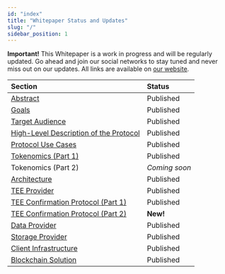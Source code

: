 ```yaml
---
id: "index"
title: "Whitepaper Status and Updates"
slug: "/"
sidebar_position: 1
---
```


**Important!** This Whitepaper is a work in progress and will be regularly updated.  Go ahead and join our social networks to stay tuned and never miss out on our updates. All links are available on [our website](https://superprotocol.com/).

|**Section**|**Status**|
| :- | :- |
|[Abstract](/whitepaper/abstract)|Published|
|[Goals](/whitepaper/goals)|Published|
|[Target Audience](/whitepaper/target-audience)|Published|
|[High-Level Description of the Protocol](/whitepaper/high-level-description)|Published|
|[Protocol Use Cases](/whitepaper/use-cases)|Published|
|[Tokenomics (Part 1)](/whitepaper/tokenomics)|Published|
|Tokenomics (Part 2)|*Coming soon*|
|[Architecture](/whitepaper/architecture)|Published|
|[TEE Provider](/whitepaper/tee-provider)|Published|
|[TEE Confirmation Protocol (Part 1)](/whitepaper/tee-confirmation-protocol)|Published|
|[TEE Confirmation Protocol (Part 2)](/whitepaper/tee-confirmation-protocol#mathematical-justification-of-consensus)|**New!**|
|[Data Provider](/whitepaper/data-provider)|Published|
|[Storage Provider](/whitepaper/storage-provider)|Published|
|[Client Infrastructure](/whitepaper/client-infrastructure)|Published|
|[Blockchain Solution](/whitepaper/blockchain-solution)|Published|